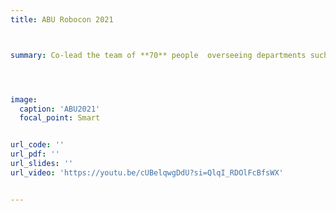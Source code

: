 ```yaml
---
title: ABU Robocon 2021



summary: Co-lead the team of **70** people  overseeing departments such as Manufacturing, Designing, and Simulation to assemble and fabricate 2 robots from scratch to shoot arrows in a pot kept at some distance and achieved National Rank of **11** ([Results](static/uploads/2021_Robocon.png)




image:
  caption: 'ABU2021'
  focal_point: Smart


url_code: ''
url_pdf: ''
url_slides: ''
url_video: 'https://youtu.be/cUBelqwgDdU?si=QlqI_RDOlFcBfsWX'


---
```


